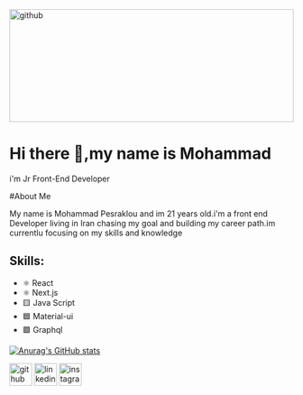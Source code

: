 
<img src='https://user-images.githubusercontent.com/102437630/212471856-ba9038ce-2f5a-4646-9658-74b857d25367.png' alt='github' height='200' width='100%'>

# Hi there 👋,my name is Mohammad
i'm Jr Front-End Developer

#About Me

My name is Mohammad Pesraklou and im 21 years old.i'm a front end Developer living in Iran chasing my goal and building my career path.im currentlu focusing on my skills and knowledge

## Skills: 
* ⚛️ React
* ⚛️ Next.js
* 🟨 Java Script
* 🟦 Material-ui
* 🟪 Graphql


[![Anurag's GitHub stats](https://github-readme-stats.vercel.app/api?username=mohammad-pesaraklou)](https://github.com/anuraghazra/github-readme-stats)


[<img src='https://cdn.jsdelivr.net/npm/simple-icons@3.0.1/icons/github.svg' alt='github' height='40'>](https://github.com/https://github.com/Mohammad-pesaraklou) 
[<img src='https://cdn.jsdelivr.net/npm/simple-icons@3.0.1/icons/linkedin.svg' alt='linkedin' height='40'>](https://www.linkedin.com/in/www.linkedin.com/in/mahammad-pesraklou-jfd/) 
[<img src='https://cdn.jsdelivr.net/npm/simple-icons@3.0.1/icons/instagram.svg' alt='instagram' height='40'>](https://www.instagram.com/https://www.instagram.com/._mhwmd6/)  


